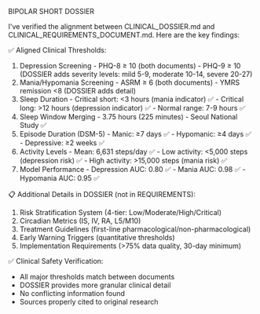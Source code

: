 BIPOLAR SHORT DOSSIER

  I've verified the alignment between CLINICAL_DOSSIER.md and
  CLINICAL_REQUIREMENTS_DOCUMENT.md. Here are the key findings:

  ✅ Aligned Clinical Thresholds:

  1. Depression Screening
    - PHQ-8 ≥ 10 (both documents)
    - PHQ-9 ≥ 10 (DOSSIER adds severity levels: mild 5-9, moderate 10-14, severe 20-27)
  2. Mania/Hypomania Screening
    - ASRM ≥ 6 (both documents)
    - YMRS remission <8 (DOSSIER adds detail)
  3. Sleep Duration
    - Critical short: <3 hours (mania indicator) ✅
    - Critical long: >12 hours (depression indicator) ✅
    - Normal range: 7-9 hours ✅
  4. Sleep Window Merging
    - 3.75 hours (225 minutes) - Seoul National Study ✅
  5. Episode Duration (DSM-5)
    - Manic: ≥7 days ✅
    - Hypomanic: ≥4 days ✅
    - Depressive: ≥2 weeks ✅
  6. Activity Levels
    - Mean: 6,631 steps/day ✅
    - Low activity: <5,000 steps (depression risk) ✅
    - High activity: >15,000 steps (mania risk) ✅
  7. Model Performance
    - Depression AUC: 0.80 ✅
    - Mania AUC: 0.98 ✅
    - Hypomania AUC: 0.95 ✅

  📋 Additional Details in DOSSIER (not in REQUIREMENTS):

  1. Risk Stratification System (4-tier: Low/Moderate/High/Critical)
  2. Circadian Metrics (IS, IV, RA, L5/M10)
  3. Treatment Guidelines (first-line pharmacological/non-pharmacological)
  4. Early Warning Triggers (quantitative thresholds)
  5. Implementation Requirements (>75% data quality, 30-day minimum)

  ✅ Clinical Safety Verification:

  - All major thresholds match between documents
  - DOSSIER provides more granular clinical detail
  - No conflicting information found
  - Sources properly cited to original research